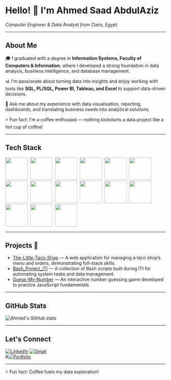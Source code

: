 # Hello! 👋 I'm Ahmed Saad AbdulAziz  
*Computer Engineer & Data Analyst from Cairo, Egypt*

---

## About Me  
🎓 I graduated with a degree in **Information Systems, Faculty of Computers & Information**, where I developed a strong foundation in data analysis, business intelligence, and database management.  

📊 I'm passionate about turning data into insights and enjoy working with tools like **SQL, PL/SQL, Power BI, Tableau, and Excel** to support data-driven decisions.  

💬 Ask me about my experience with data visualisation, reporting, dashboards, and translating business needs into analytical solutions.  

⚡ Fun fact: I'm a coffee enthusiast — nothing kickstarts a data project like a hot cup of coffee!

---

## Tech Stack  
<img src="https://img.shields.io/badge/-HTML-05122A?style=flat&logo=HTML5" height="70" />&nbsp;
<img src="https://img.shields.io/badge/-CSS-05122A?style=flat&logo=CSS3&logoColor=1572B6" height="70" />&nbsp;
<img src="https://img.shields.io/badge/-JavaScript-05122A?style=flat&logo=javascript" height="70" />&nbsp;
<img src="https://img.shields.io/badge/-jQuery-05122A?style=flat&logo=jquery" height="70" />&nbsp;
<img src="https://img.shields.io/badge/-Bootstrap-05122A?style=flat&logo=bootstrap" height="70" />&nbsp;
<img src="https://img.shields.io/badge/-C%23-05122A?style=flat&logo=c-sharp" height="70" />&nbsp;
<img src="https://img.shields.io/badge/-Entity%20Framework-05122A?style=flat" height="70" />&nbsp;
<img src="https://img.shields.io/badge/-MVC-05122A?style=flat&logo=ASP.NET" height="70" />&nbsp;
<img src="https://img.shields.io/badge/-Web%20API-05122A?style=flat" height="70" />&nbsp;
<img src="https://img.shields.io/badge/-Angular-05122A?style=flat&logo=angular" height="70" />&nbsp;
<img src="https://img.shields.io/badge/-SQL-05122A?style=flat&logo=postgresql&logoColor=white" height="70" />&nbsp;
<img src="https://img.shields.io/badge/-PL%2FSQL-05122A?style=flat&logo=oracle&logoColor=white" height="70" />&nbsp;
<img src="https://img.shields.io/badge/-PHP-05122A?style=flat&logo=php&logoColor=white" height="70" />&nbsp;
<img src="https://img.shields.io/badge/-Power%20BI-05122A?style=flat&logo=powerbi&logoColor=F2C811" height="70" />&nbsp;
<img src="https://img.shields.io/badge/-Tableau-05122A?style=flat&logo=tableau&logoColor=E97627" height="70" />





---

## Projects 🚀  
- [The-Little-Taco-Shop](https://github.com/AhmedSaad5/The-Little-Taco-Shop) — A web application for managing a taco shop’s menu and orders, demonstrating full-stack skills.  
- [Bash_Project_ITI](https://github.com/AhmedSaad5/Bash_Project_ITI) — A collection of Bash scripts built during ITI for automating system tasks and data management.  
- [Guess-My-Number](https://github.com/AhmedSaad5/Guess-My-Number) — An interactive number guessing game developed to practice JavaScript fundamentals.

---

## GitHub Stats  
![Ahmed's GitHub stats](https://github-readme-stats.vercel.app/api?username=AhmedSaad5&show_icons=true&theme=radical)

---

## Let's Connect  
[![LinkedIn](https://img.shields.io/badge/LinkedIn-Ahmed%20AbdulAziz-blue?style=flat&logo=linkedin)]([https://www.linkedin.com/in/your-linkedin-profile](https://www.linkedin.com/in/ahmed-masoud93/))  
[![Gmail](https://img.shields.io/badge/Gmail-Ahmed%20AbdulAziz-red?style=flat&logo=gmail)](mailto:mod0yh74@gmail.com)  
#[![Portfolio](https://img.shields.io/badge/Portfolio-Website-0078D7?style=flat&logo=github)](https://your-portfolio-link.com)

---

⚡ Fun fact: Coffee fuels my data exploration!
